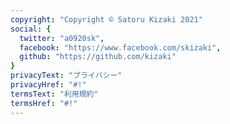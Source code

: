 ```yaml
---
copyright: "Copyright © Satoru Kizaki 2021"
social: {
  twitter: "a0920sk",
  facebook: "https://www.facebook.com/skizaki",
  github: "https://github.com/kizaki"
}
privacyText: "プライバシー"
privacyHref: "#!"
termsText: "利用規約"
termsHref: "#!"
---
```

